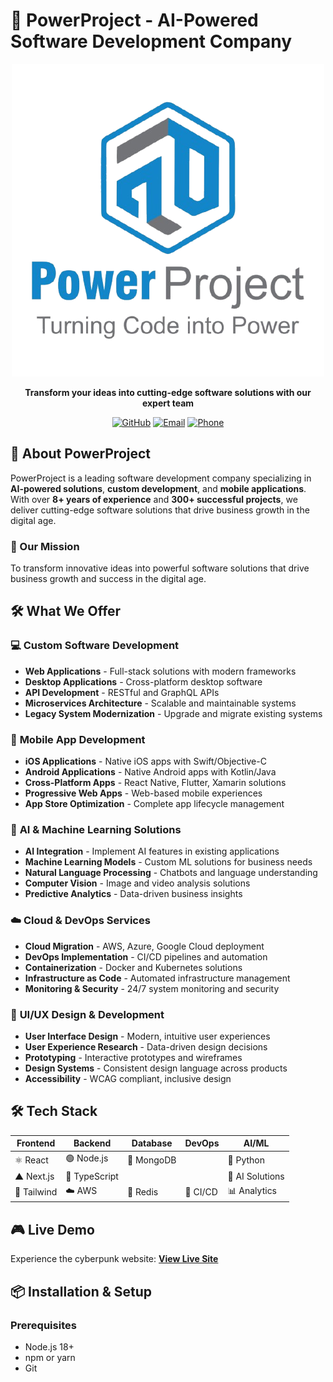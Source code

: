 # 🚀 PowerProject - AI-Powered Software Development Company

<div align="center">

![PowerProject Logo](public/assets/powerproject.png)

**Transform your ideas into cutting-edge software solutions with our expert team**

[![GitHub](https://img.shields.io/badge/GitHub-PowerProject-blue?style=for-the-badge&logo=github)](https://github.com/powerproject-ltd/powerproject-ltd)
[![Email](https://img.shields.io/badge/Email-assist.powerproject%40gmail.com-red?style=for-the-badge&logo=gmail)](mailto:assist.powerproject@gmail.com)
[![Phone](https://img.shields.io/badge/Phone-%2B923--030--009--437-green?style=for-the-badge&logo=phone)](tel:+923030009437)

</div>

## 🌟 About PowerProject

PowerProject is a leading software development company specializing in **AI-powered solutions**, **custom development**, and **mobile applications**. With over **8+ years of experience** and **300+ successful projects**, we deliver cutting-edge software solutions that drive business growth in the digital age.

### 🎯 Our Mission
To transform innovative ideas into powerful software solutions that drive business growth and success in the digital age.

## 🛠️ What We Offer

### 💻 **Custom Software Development**
- **Web Applications** - Full-stack solutions with modern frameworks
- **Desktop Applications** - Cross-platform desktop software
- **API Development** - RESTful and GraphQL APIs
- **Microservices Architecture** - Scalable and maintainable systems
- **Legacy System Modernization** - Upgrade and migrate existing systems

### 📱 **Mobile App Development**
- **iOS Applications** - Native iOS apps with Swift/Objective-C
- **Android Applications** - Native Android apps with Kotlin/Java
- **Cross-Platform Apps** - React Native, Flutter, Xamarin solutions
- **Progressive Web Apps** - Web-based mobile experiences
- **App Store Optimization** - Complete app lifecycle management

### 🤖 **AI & Machine Learning Solutions**
- **AI Integration** - Implement AI features in existing applications
- **Machine Learning Models** - Custom ML solutions for business needs
- **Natural Language Processing** - Chatbots and language understanding
- **Computer Vision** - Image and video analysis solutions
- **Predictive Analytics** - Data-driven business insights

### ☁️ **Cloud & DevOps Services**
- **Cloud Migration** - AWS, Azure, Google Cloud deployment
- **DevOps Implementation** - CI/CD pipelines and automation
- **Containerization** - Docker and Kubernetes solutions
- **Infrastructure as Code** - Automated infrastructure management
- **Monitoring & Security** - 24/7 system monitoring and security

### 🎨 **UI/UX Design & Development**
- **User Interface Design** - Modern, intuitive user experiences
- **User Experience Research** - Data-driven design decisions
- **Prototyping** - Interactive prototypes and wireframes
- **Design Systems** - Consistent design language across products
- **Accessibility** - WCAG compliant, inclusive design

## 🛠️ Tech Stack

<div align="center">

| Frontend | Backend | Database | DevOps | AI/ML |
|----------|---------|----------|---------|-------|
| ⚛️ React | 🟢 Node.js | 🍃 MongoDB |  | 🐍 Python |
| ▲ Next.js | 🔷 TypeScript |  |  | 🤖 AI Solutions |
| 🎨 Tailwind | ☁️ AWS | 🔴 Redis | 🚀 CI/CD | 📊 Analytics |

</div>

## 🎮 Live Demo

Experience the cyberpunk website: **[View Live Site](https://powerproject-ltd.github.io/powerproject-ltd/)**

## 📦 Installation & Setup


### Prerequisites
- Node.js 18+ 
- npm or yarn
- Git

